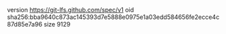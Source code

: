version https://git-lfs.github.com/spec/v1
oid sha256:bba9640c873ac145393d7e5888e0975e1a03edd584656fe2ecce4c87d85e7a96
size 9129
